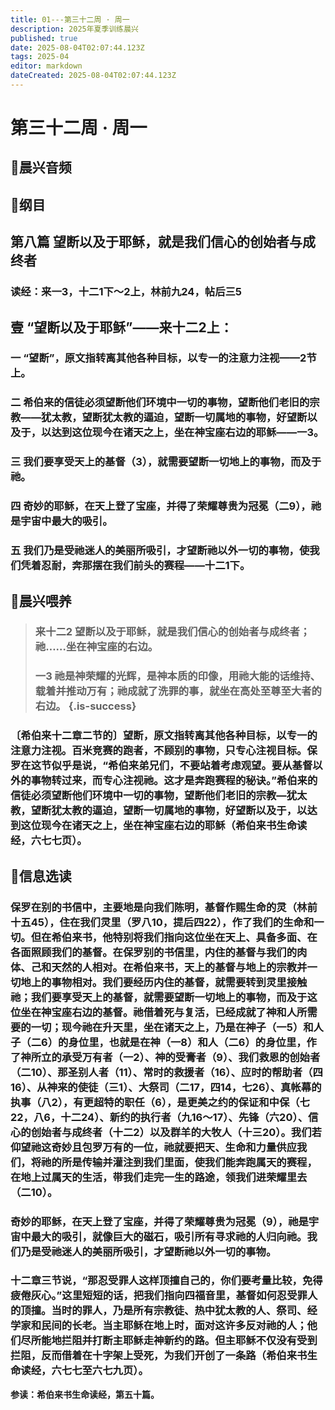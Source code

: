 ```yaml
---
title: 01---第三十二周 · 周一
description: 2025年夏季训练晨兴
published: true
date: 2025-08-04T02:07:44.123Z
tags: 2025-04
editor: markdown
dateCreated: 2025-08-04T02:07:44.123Z
---
```


# 第三十二周 · 周一
## 🎵晨兴音频

## 📖纲目

## 第八篇    望断以及于耶稣，就是我们信心的创始者与成终者

### 读经：来一3，十二1下～2上，林前九24，帖后三5

## 壹    “望断以及于耶稣”——来十二2上：

### 一    “望断”，原文指转离其他各种目标，以专一的注意力注视——2节上。

### 二    希伯来的信徒必须望断他们环境中一切的事物，望断他们老旧的宗教——犹太教，望断犹太教的逼迫，望断一切属地的事物，好望断以及于，以达到这位现今在诸天之上，坐在神宝座右边的耶稣——一3。

### 三    我们要享受天上的基督（3），就需要望断一切地上的事物，而及于祂。

### 四    奇妙的耶稣，在天上登了宝座，并得了荣耀尊贵为冠冕（二9），祂是宇宙中最大的吸引。

### 五    我们乃是受祂迷人的美丽所吸引，才望断祂以外一切的事物，使我们凭着忍耐，奔那摆在我们前头的赛程——十二1下。

## 📖晨兴喂养

>### **来十二2	望断以及于耶稣，就是我们信心的创始者与成终者；祂……坐在神宝座的右边。**
>
>### **一3	祂是神荣耀的光辉，是神本质的印像，用祂大能的话维持、载着并推动万有；祂成就了洗罪的事，就坐在高处至尊至大者的右边。** {.is-success}

### 〔希伯来十二章二节的〕望断，原文指转离其他各种目标，以专一的注意力注视。百米竞赛的跑者，不顾别的事物，只专心注视目标。保罗在这节似乎是说，“希伯来弟兄们，不要站着考虑观望。要从基督以外的事物转过来，而专心注视祂。这才是奔跑赛程的秘诀。”希伯来的信徒必须望断他们环境中一切的事物，望断他们老旧的宗教—犹太教，望断犹太教的逼迫，望断一切属地的事物，好望断以及于，以达到这位现今在诸天之上，坐在神宝座右边的耶稣（希伯来书生命读经，六七七页）。

## 📖信息选读

### 保罗在别的书信中，主要地是向我们陈明，基督作赐生命的灵（林前十五45），住在我们灵里（罗八10，提后四22），作了我们的生命和一切。但在希伯来书，他特别将我们指向这位坐在天上、具备多面、在各面照顾我们的基督。在保罗别的书信里，内住的基督与我们的肉体、己和天然的人相对。在希伯来书，天上的基督与地上的宗教并一切地上的事物相对。我们要经历内住的基督，就需要转到灵里接触祂；我们要享受天上的基督，就需要望断一切地上的事物，而及于这位坐在神宝座右边的基督。祂借着死与复活，已经成就了神和人所需要的一切；现今祂在升天里，坐在诸天之上，乃是在神子（一5）和人子（二6）的身位里，也就是在神（一8）和人（二6）的身位里，作了神所立的承受万有者（一2）、神的受膏者（9）、我们救恩的创始者（二10）、那圣别人者（11）、常时的救援者（16）、应时的帮助者（四16）、从神来的使徒（三1）、大祭司（二17，四14，七26）、真帐幕的执事（八2），有更超特的职任（6），是更美之约的保证和中保（七22，八6，十二24）、新约的执行者（九16～17）、先锋（六20）、信心的创始者与成终者（十二2）以及群羊的大牧人（十三20）。我们若仰望祂这奇妙且包罗万有的一位，祂就要把天、生命和力量供应我们，将祂的所是传输并灌注到我们里面，使我们能奔跑属天的赛程，在地上过属天的生活，带我们走完一生的路途，领我们进荣耀里去（二10）。

### 奇妙的耶稣，在天上登了宝座，并得了荣耀尊贵为冠冕（9），祂是宇宙中最大的吸引，就像巨大的磁石，吸引所有寻求祂的人归向祂。我们乃是受祂迷人的美丽所吸引，才望断祂以外一切的事物。

### 十二章三节说，“那忍受罪人这样顶撞自己的，你们要考量比较，免得疲倦灰心。”这里短短的话，把我们指向四福音里，基督如何忍受罪人的顶撞。当时的罪人，乃是所有宗教徒、热中犹太教的人、祭司、经学家和民间的长老。当主耶稣在地上时，面对这许多反对祂的人；他们尽所能地拦阻并打断主耶稣走神新约的路。但主耶稣不仅没有受到拦阻，反而借着在十字架上受死，为我们开创了一条路（希伯来书生命读经，六七七至六七九页）。

**参读：希伯来书生命读经，第五十篇。**
<!-- Google tag (gtag.js) -->
<script async src="https://www.googletagmanager.com/gtag/js?id=G-1P8709Z16T"></script>
<script>
  window.dataLayer = window.dataLayer || [];
  function gtag(){dataLayer.push(arguments);}
  gtag('js', new Date());

  gtag('config', 'G-1P8709Z16T');
</script>